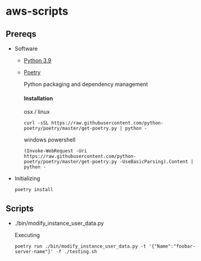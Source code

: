 # aws-scripts

## Prereqs

- Software

    - [Python 3.9](https://www.python.org/downloads/)
    - [Poetry](https://python-poetry.org/)

        Python packaging and dependency management
        
       #### Installation
        
        osx / linux
        
          curl -sSL https://raw.githubusercontent.com/python-poetry/poetry/master/get-poetry.py | python -
    
        windows powershell
        
          (Invoke-WebRequest -Uri https://raw.githubusercontent.com/python-poetry/poetry/master/get-poetry.py -UseBasicParsing).Content | python -

- Initializing 
    
      poetry install

## Scripts

- ./bin/modify_instance_user_data.py
        
    Executing
    
      poetry run ./bin/modify_instance_user_data.py -t '{"Name":"foobar-server-name"}' -f ./testing.sh
    